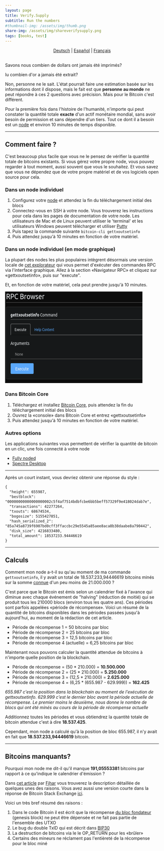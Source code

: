 ```yaml
---
layout: page
title: Verify.Supply
subtitle: Run the numbers
#thumbnail-img: /assets/img/thumb.png
share-img: /assets/img/shareverifysupply.png
tags: [books, test]
---
```


<p align="center">
  <a href="/verify/de">Deutsch</a> |
  <a href="/verify/es">Español</a> |
  <a href="/verify/fr">Français</a> 
  <br><br>
</p>

Savons nous combien de dollars ont jamais été imprimés?

Iu combien d'or a jamais été extrait?

Non, personne ne le sait. L'état pourrait faire une estimation basée sur les informations dont il dispose, mais le fait est que **personne au monde** ne peut répondre à ces 2 questions avec précision. Mais pour le Bitcoin c'est différent.

Pour la première fois dans l'histoire de l'humanité, n'importe qui peut  constater la quantité totale **exacte** d'un actif monétaire mondial, sans avoir besoin de permission et sans dépendre d'un tiers. Tout ce dont il a besoin est un [node](https://node.guide) et environ 10 minutes de temps disponible.
***

## Comment faire ?

C'est beaucoup plus facile que vous ne le pensez de vérifier la quantité totale de bitcoins existants. Si vous gérez votre propre node, vous pouvez regarder à tout moment, aussi souvent que vous le souhaitez. Et vous savez que vous ne dépendez que  de votre propre matériel et de vos logiciels open source pour cela.


### Dans un node individuel

1. Configurez votre [node](/node) et attendez la fin du téléchargement initial des blocs
2. Connectez-vous en SSH à votre node. Vous trouverez les instructions pour cela dans les pages de documentation de votre node. Les utilisateurs de Mac et de Linux peuvent utiliser le 'terminal' et les utilisateurs Windows peuvent télécharger et utiliser [Putty](https://www.putty.org/)
3. Puis tapez la commande suivante `bitcoin-cli gettxoutsetinfo`
4. Puis attendez jusqu'à 10 minutes en fonction de votre matériel.

### Dans un node individuel (en mode graphique)

La plupart des nodes les plus populaires intègrent désormais une version locale de [cet explorateur](https://explorer.btc21.org/) qui vous permet d'exécuter des commandes RPC via l'interface graphique. Allez à la section «Navigateur RPC» et cliquez sur «gettxoutsetinfo», puis sur "execute".

Et, en fonction de votre matériel, cela peut prendre jusqu'à 10 minutes.

<img src = "/assets/img/RPC1.png" class = responsive width = "450" height = "300" maxheight = "300">

### Dans Bitcoin Core

1. Téléchargez et installez [Bitcoin Core](https://bitcoin.org/en/download), puis attendez la fin du téléchargement initial des blocs
2. Ouvrez la «console» dans Bitcoin Core et entrez «gettxoutsetinfo»
3. Puis attendez jusqu'à 10 minutes en fonction de votre matériel.

### Autres options

Les applications suivantes vous permettent de vérifier la quantité de bitcoin en un clic, une fois connecté à votre node

* [Fully noded](https://fonta1n3.github.io/FullyNoded/)
* [Spectre Desktop](https://github.com/cryptoadvance/specter-desktop)

***

Après un court instant, vous devriez obtenir une réponse du style :

```
{
  "height": 655987,
  "bestblock": "00000000000000000002c5f4af7514bdbfcbe6bb5beff57329f9e418024dab7e",
  "transactions": 42277264,
  "txouts": 68674534,
  "bogosize": 5155427851,
  "hash_serialized_2": "85a745a8739f6907bd0cff3ffaccbc29e5545a85aee8aca8b38daabe8a790442",
  "disk_size": 4216833480,
  "total_amount": 18537233.94446619
}
```

***

## Calculs

Comment mon node a-t-il su qu'au moment de ma commande `gettxoutsetinfo`, il y avait un total de 18.537.233,94446619 bitcoins minés sur la somme [connue](https://en.bitcoin.it/wiki/Controlled_supply) d'un peu moins de 21.000.000 ?

C'est parce que le Bitcoin est émis selon un calendrier fixé à l'avance qui diminue avec chaque événement de "halving" (réduction de moitié) qui se produit tous les 210000 blocs (environ tous les quatre ans). Ces périodes sont parfois appelées «période de récompense». Voici un résumé de la quantité de bitcoins disponibles dans les périodes passées jusqu'à aujourd'hui, au moment de la rédaction de cet article.

* Période de récompense 1 = 50 bitcoins par bloc
* Période de récompense 2 = 25 bitcoins par bloc
* Période de récompense 3 = 12,5 bitcoins par bloc
* Période de récompense 4 (actuelle) = 6,25 bitcoins par bloc

Maintenant nous pouvons calculer la quantité attendue de bitcoins à n'importe quelle position de la blockchain.

* Période de récompense = (50 * 210.000) = **10.500.000**
* Période de récompense 2 = (25 * 210.000) = **5.250.000**
* Période de récompense 3 = (12,5 * 210.000) = **2.625.000**
* Période de récompense 4 = (6,25 * (655.987 - 629.999)) = **162.425**
 
*655.987 c'est la position dans la blockchain au moment de l'exécution de gettxoutsetinfo. 629.999 c'est le dernier bloc avant la période actuelle de récompense. Le premier moins le deuxième, nous donne le nombre de blocs qui ont été minés au cours de la période de récompense actuelle*

Additionnez toutes les périodes et vous obtiendrez la quantité totale de bitcoin attendue c'est à dire **18.537.425**.

Cependant, mon node a calculé qu'à la position de bloc 655.987, il n'y avait en fait que **18.537.233,94446619** bitcoin. 

***

## Bitcoins manquants?

Pourquoi mon node me dit-il qu'il manque **191,05553381** bitcoins par rapport à ce qu'indique le calendrier d'émission ?

Dans [cet article](https://fjahr.com/posts/where-are-the-coins/) par [Fjhar](https://twitter.com/fjahr) vous trouverez la description détaillée de quelques unes des raisons. Vous avez aussi une version courte dans la réponse de Bitcoin Stack Exchange [ici](https://bitcoin.stackexchange.com/questions/38994/will-there-be-21-million-bitcoins-eventually/38998#38998).

Voici un très bref résumé des raisons :

1. Dans le code Bitcoin il est écrit que la récompense [du bloc fondateur](https://en.bitcoin.it/wiki/Genesis_block) (genesis block) ne peut être dépensée et ne fait pas partie de l'ensemble des UTXO
2. Le bug du double TxID qui est décrit dans [BIP30](https://github.com/bitcoin/bips/blob/master/bip-0030.mediawiki)
3. La destruction de bitcoins via le le OP_RETURN pour les «brûler»
4. Certains des mineurs ne réclament pas l'entièreté de la récompense pour le bloc miné







